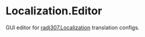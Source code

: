 # Localization.Editor

GUI editor for [radj307.Localization](https://github.com/radj307/Localization) translation configs.
